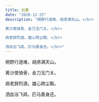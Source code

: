 ```yaml
---
title: 出塞
date: "2020-12-25"
description: "朔野行道难，胡虏满天山。</br>

黄沙使骑骨，金刀玉门关。</br>

病老辞烈酒，雄心跨尘鞍。</br>

洒血浴飞鸪，匹马裹身还。</br>"
---
```


朔野行道难，胡虏满天山。

黄沙使骑骨，金刀玉门关。

病老辞烈酒，雄心跨尘鞍。

洒血浴飞鸪，匹马裹身还。